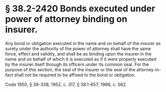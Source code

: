 # § 38.2-2420 Bonds executed under power of attorney binding on insurer.

<p>Any bond or obligation executed in the name and on behalf of the insurer as surety under the authority of the power of attorney shall have the same force, effect and validity, and shall be as binding upon the insurer in the name and on behalf of which it is executed as if it were properly executed by the insurer itself through its officers under its common seal. For the purpose of this section, the seal of the insurer or the seal of the attorney-in-fact shall not be required to be affixed to the bond or obligation.</p><p>Code 1950, § 38-338; 1952, c. 317, § 38.1-657; 1986, c. 562.</p>